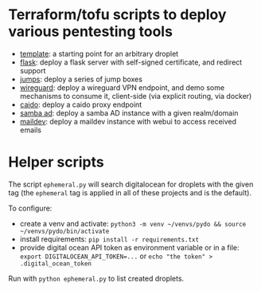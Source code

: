 # Terraform/tofu scripts to deploy various pentesting tools 


* [template](template/): a starting point for an arbitrary droplet
* [flask](flask/): deploy a flask server with self-signed certificate, and redirect support
* [jumps](jumps/): deploy a series of jump boxes
* [wireguard](wireguard/): deploy a wireguard VPN endpoint, and demo some mechanisms to consume it, client-side (via explicit routing, via docker)
* [caido](caido/): deploy a caido proxy endpoint 
* [samba ad](samba-ad/): deploy a samba AD instance with a given realm/domain
* [maildev](mailserver/): deploy a maildev instance with webui to access received emails

# Helper scripts 

The script `ephemeral.py` will search digitalocean for droplets with the given tag (the `ephemeral` tag is applied in all of these projects and is the default).

To configure:

* create a venv and activate: `python3 -m venv ~/venvs/pydo && source ~/venvs/pydo/bin/activate` 
* install requirements: `pip install -r requirements.txt`
* provide digital ocean API token as environment variable or in a file: `export DIGITALOCEAN_API_TOKEN=...` or `echo "the token" > .digital_ocean_token`

Run with `python ephemeral.py` to list created droplets.
